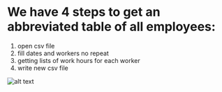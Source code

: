 # We have 4 steps to get an abbreviated table of all employees:

1. open csv file
2. fill dates and workers no repeat
3. getting lists of work hours for each worker
4. write new csv file


![alt text](https://i.imgur.com/dFbjHO5.jpg)
